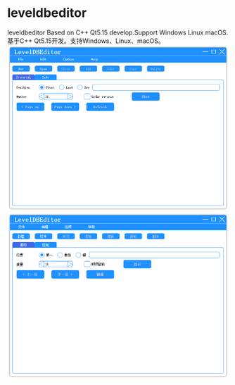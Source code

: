 # leveldbeditor
leveldbeditor
Based on C++ Qt5.15 develop.Support Windows Linux macOS.  
基于C++ Qt5.15开发。支持Windows、Linux、macOS。  
![English](https://raw.githubusercontent.com/kuailexiaowangzi/leveldbeditor/refs/heads/main/English.png)
![Chinese](https://raw.githubusercontent.com/kuailexiaowangzi/leveldbeditor/refs/heads/main/Chinese.png)
